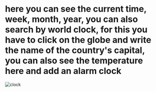 # here you can see the current time, week, month, year, you can also search by world clock, for this you have to click on the globe and write the name of the country's capital, you can also see the temperature here and add an alarm clock
![clock](https://user-images.githubusercontent.com/84101827/165951480-d32aa1b9-b862-43b9-85a8-5e9f301ff2d8.png)
